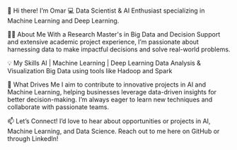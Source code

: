 👋 Hi there! I’m Omar
💻 Data Scientist & AI Enthusiast specializing in Machine Learning and Deep Learning.

👨‍🎓 About Me
With a Research Master's in Big Data and Decision Support and extensive academic project experience, I’m passionate about harnessing data to make impactful decisions and solve real-world problems.

💡 My Skills
AI | Machine Learning | Deep Learning 
Data Analysis & Visualization
Big Data using tools like Hadoop and Spark

🌟 What Drives Me
I aim to contribute to innovative projects in AI and Machine Learning, helping businesses leverage data-driven insights for better decision-making. I’m always eager to learn new techniques and collaborate with passionate teams.

📫 Let’s Connect!
I’d love to hear about opportunities or projects in AI, Machine Learning, and Data Science. Reach out to me here on GitHub or through LinkedIn!
